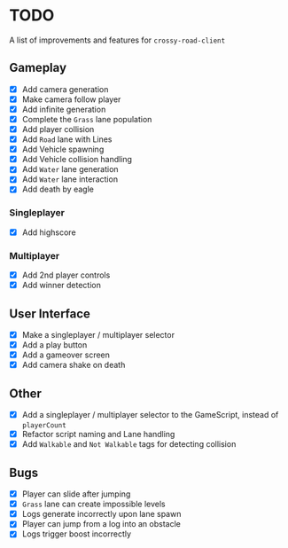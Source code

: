 # TODO

A list of improvements and features for `crossy-road-client`

## Gameplay

-   [x] Add camera generation
-   [x] Make camera follow player
-   [x] Add infinite generation
-   [x] Complete the `Grass` lane population
-   [x] Add player collision
-   [x] Add `Road` lane with Lines
-   [x] Add Vehicle spawning
-   [x] Add Vehicle collision handling
-   [x] Add `Water` lane generation
-   [x] Add `Water` lane interaction
-   [x] Add death by eagle

### Singleplayer

-   [x] Add highscore

### Multiplayer

-   [x] Add 2nd player controls
-   [x] Add winner detection

## User Interface

-   [x] Make a singleplayer / multiplayer selector
-   [x] Add a play button
-   [x] Add a gameover screen
-   [x] Add camera shake on death

## Other

-   [x] Add a singleplayer / multiplayer selector to the GameScript, instead of `playerCount`
-   [x] Refactor script naming and Lane handling
-   [x] Add `Walkable` and `Not Walkable` tags for detecting collision

## Bugs

-   [x] Player can slide after jumping
-   [x] `Grass` lane can create impossible levels
-   [x] Logs generate incorrectly upon lane spawn
-   [x] Player can jump from a log into an obstacle
-   [x] Logs trigger boost incorrectly
